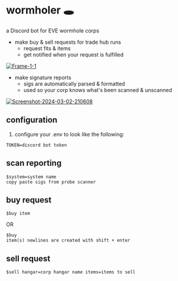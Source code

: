 # wormholer 🕳️
a Discord bot for EVE wormhole corps

- make buy & sell requests for trade hub runs
  - request fits & items
  - get notified when your request is fulfilled

<a href="https://ibb.co/LZ3KtJG"><img src="https://i.ibb.co/RDq80B5/Frame-1-1.png" alt="Frame-1-1" border="0"></a>

- make signature reports
  - sigs are automatically parsed & formatted
  - used so your corp knows what's been scanned & unscanned
 
<a href="https://ibb.co/jWZV2Vt"><img src="https://i.ibb.co/WPpDwDC/Screenshot-2024-03-02-210608.png" alt="Screenshot-2024-03-02-210608" border="0"></a>

## configuration

1. configure your .env to look like the following:
```
TOKEN=discord bot token
```

## scan reporting
```
$system=system name
copy paste sigs from probe scanner
```

## buy request
```
$buy item
```
OR
```
$buy
item(s) newlines are created with shift + enter
```

## sell request
```
$sell hangar=corp hangar name items=items to sell
```
